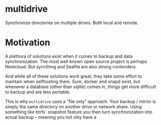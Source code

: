 # multidrive
Synchronize directories on multiple drives. Both local and remote.

# Motivation
A plethora of solutions exist when it comes to backup and data synchronization. The most well known open source project is perhaps Nextcloud. But syncthing and Seafile are also strong contenders.

And while all of these solutions work great, they take some effort to maintain when selfhosting them. Sure, docker and snapd exist, but whenever a database (other than sqlite) comes in, things get more difficult to backup and are less portable.

This is why `multidrive` uses a "file only" approach. Your backup / mirror is simply the same directory on another drive or network share. Using something like btrfs' snapshot feature you then turn synchronization into actual backup – meaning you not olny have a 
